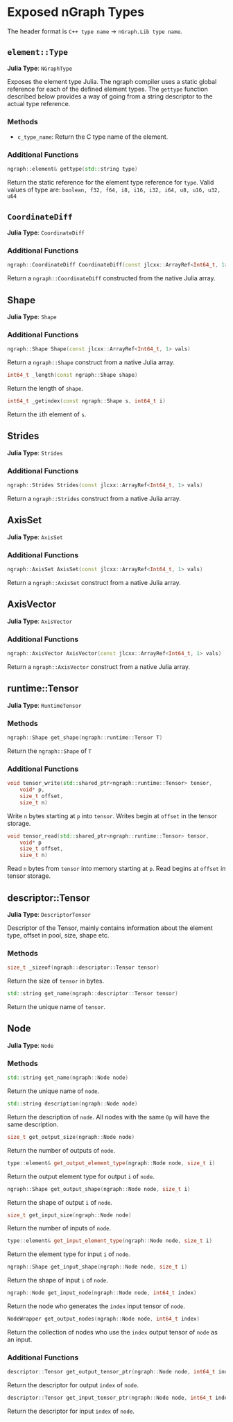 # Exposed nGraph Types

The header format is `C++ type name` -> `nGraph.Lib type name`.

## `element::Type`

**Julia Type**: `NGraphType`

Exposes the element type Julia. The ngraph compiler uses a static global reference for
each of the defined element types. The `gettype` function described below provides a
way of going from a string descriptor to the actual type reference.

### Methods

- `c_type_name`: Return the C type name of the element.

### Additional Functions

```c++
ngraph::element& gettype(std::string type)
```
Return the static reference for the element type reference for `type`. Valid values of 
type are: `boolean, f32, f64, i8, i16, i32, i64, u8, u16, u32, u64`


## `CoordinateDiff`

**Julia Type**: `CoordinateDiff`

### Additional Functions

```c++
ngraph::CoordinateDiff CoordinateDiff(const jlcxx::ArrayRef<Int64_t, 1> vals)
```
Return a `ngraph::CoordinateDiff` constructed from the native Julia array.


## Shape

**Julia Type**: `Shape`

### Additional Functions

```c++
ngraph::Shape Shape(const jlcxx::ArrayRef<Int64_t, 1> vals)
```
Return a `ngraph::Shape` construct from a native Julia array.

```c++
int64_t _length(const ngraph::Shape shape)
```
Return the length of `shape`.

```c++
int64_t _getindex(const ngraph::Shape s, int64_t i)
```
Return the `i`th element of `s`.


## Strides

**Julia Type**: `Strides`

### Additional Functions

```c++
ngraph::Strides Strides(const jlcxx::ArrayRef<Int64_t, 1> vals)
```
Return a `ngraph::Strides` construct from a native Julia array.



## AxisSet

**Julia Type**: `AxisSet`

### Additional Functions

```c++
ngraph::AxisSet AxisSet(const jlcxx::ArrayRef<Int64_t, 1> vals)
```
Return a `ngraph::AxisSet` construct from a native Julia array.


## AxisVector

**Julia Type**: `AxisVector`

### Additional Functions

```c++
ngraph::AxisVector AxisVector(const jlcxx::ArrayRef<Int64_t, 1> vals)
```
Return a `ngraph::AxisVector` construct from a native Julia array.


## runtime::Tensor

**Julia Type**: `RuntimeTensor`

### Methods

```c++
ngraph::Shape get_shape(ngraph::runtime::Tensor T)
```
Return the `ngraph::Shape` of `T`

### Additional Functions

```c++
void tensor_write(std::shared_ptr<ngraph::runtime::Tensor> tensor,
    void* p,
    size_t offset,
    size_t n)
```
Write `n` bytes starting at `p` into `tensor`. Writes begin at `offset` in the tensor
storage.

```c++
void tensor_read(std::shared_ptr<ngraph::runtime::Tensor> tensor,
    void* p
    size_t offset,
    size_t n)
```
Read `n` bytes from `tensor` into memory starting at `p`. Read begins at `offset` in
tensor storage.


## descriptor::Tensor

**Julia Type**: `DescriptorTensor`

Descriptor of the Tensor, mainly contains information about the element type, offset
in pool, size, shape etc.

### Methods

```c++
size_t _sizeof(ngraph::descriptor::Tensor tensor)
```
Return the size of `tensor` in bytes.

```c++
std::string get_name(ngraph::descriptor::Tensor tensor)
```
Return the unique name of `tensor`.

## Node

**Julia Type**: `Node`

### Methods

```c++
std::string get_name(ngraph::Node node)
```
Return the unique name of `node`.

```c++
std::string description(ngraph::Node node)
```
Return the description of `node`. All nodes with the same `Op` will have the same
description.

```c++
size_t get_output_size(ngraph::Node node)
```
Return the number of outputs of `node`.

```c++
type::element& get_output_element_type(ngraph::Node node, size_t i)
```
Return the output element type for output `i` of `node`.

```c++
ngraph::Shape get_output_shape(ngraph::Node node, size_t i)
```
Return the shape of output `i` of `node`.

```c++
size_t get_input_size(ngraph::Node node)
```
Return the number of inputs of `node`.

```c++
type::element& get_input_element_type(ngraph::Node node, size_t i)
```
Return the element type for input `i` of `node`.

```c++
ngraph::Shape get_input_shape(ngraph::Node node, size_t i)
```
Return the shape of input `i` of `node`.

```c++
ngraph::Node get_input_node(ngraph::Node node, int64_t index)
```
Return the node who generates the `index` input tensor of `node`.

```c++
NodeWrapper get_output_nodes(ngraph::Node node, int64_t index)
```
Return the collection of nodes who use the `index` output tensor of `node` as an input.

### Additional Functions

```c++
descriptor::Tensor get_output_tensor_ptr(ngraph::Node node, int64_t index)
```
Return the descriptor for output `index` of `node`.

```c++
descriptor::Tensor get_input_tensor_ptr(ngraph::Node node, int64_t index)
```
Return the descriptor for input `index` of `node`.
